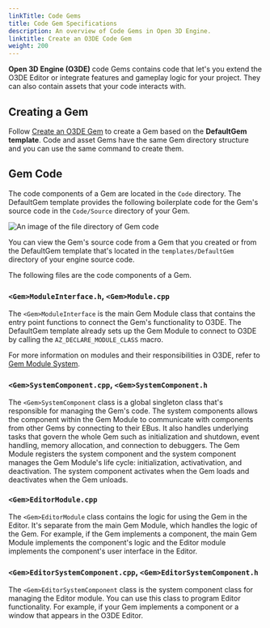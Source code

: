 ```yaml
---
linkTitle: Code Gems
title: Code Gem Specifications
description: An overview of Code Gems in Open 3D Engine.
linktitle: Create an O3DE Code Gem
weight: 200
---
```


**Open 3D Engine (O3DE)** code Gems contains code that let's you extend the O3DE Editor or integrate features and gameplay logic for your project. They can also contain assets that your code interacts with.

## Creating a Gem

Follow [Create an O3DE Gem](/docs/user-guide/programming/gems/creating) to create a Gem based on the **DefaultGem template**. Code and asset Gems have the same Gem directory structure and you can use the same command to create them. 


## Gem Code

The code components of a Gem are located in the `Code` directory. The DefaultGem template provides the following boilerplate code for the Gem's source code in the `Code/Source` directory of your Gem.

![An image of the file directory of Gem code](/images/user-guide/programming/gems/defaultgem-template-directory-code-source.png)

You can view the Gem's source code from a Gem that you created or from the DefaultGem template that's located in the `templates/DefaultGem` directory of your engine source code.

The following files are the code components of a Gem. 

### `<Gem>ModuleInterface.h`, `<Gem>Module.cpp`

The `<Gem>ModuleInterface` is the main Gem Module class that contains the entry point functions to connect the Gem's functionality to O3DE. The DefaultGem template already sets up the Gem Module to connect to O3DE by calling the `AZ_DECLARE_MODULE_CLASS` macro.

For more information on modules and their responsibilities in O3DE, refer to [Gem Module System](/docs/user-guide/programming/gems/overview/).

### `<Gem>SystemComponent.cpp`, `<Gem>SystemComponent.h`

The `<Gem>SystemComponent` class is a global singleton class that's responsible for managing the Gem's code. The system components allows the component within the Gem Module to communicate with components from other Gems by connecting to their EBus. It also handles underlying tasks that govern the whole Gem such as initialization and shutdown, event handling, memory allocation, and connection to debuggers. The Gem Module registers the system component and the system component manages the Gem Module's life cycle: initialization, activativation, and deactivation. The system component activates when the Gem loads and deactivates when the Gem unloads.


### `<Gem>EditorModule.cpp`

The `<Gem>EditorModule` class contains the logic for using the Gem in the Editor. It's separate from the main Gem Module, which handles the logic of the Gem. For example, if the Gem implements a component, the main Gem Module implements the component's logic and the Editor module implements the component's user interface in the Editor. 


### `<Gem>EditorSystemComponent.cpp`, `<Gem>EditorSystemComponent.h`

The `<Gem>EditorSystemComponent` class is the system component class for managing the Editor module. You can use this class to program Editor functionality. For example, if your Gem implements a component or a window that appears in the O3DE Editor.